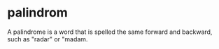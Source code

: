 # palindrom
A palindrome is a word that is spelled the same forward and backward, such as "radar" or "madam.
